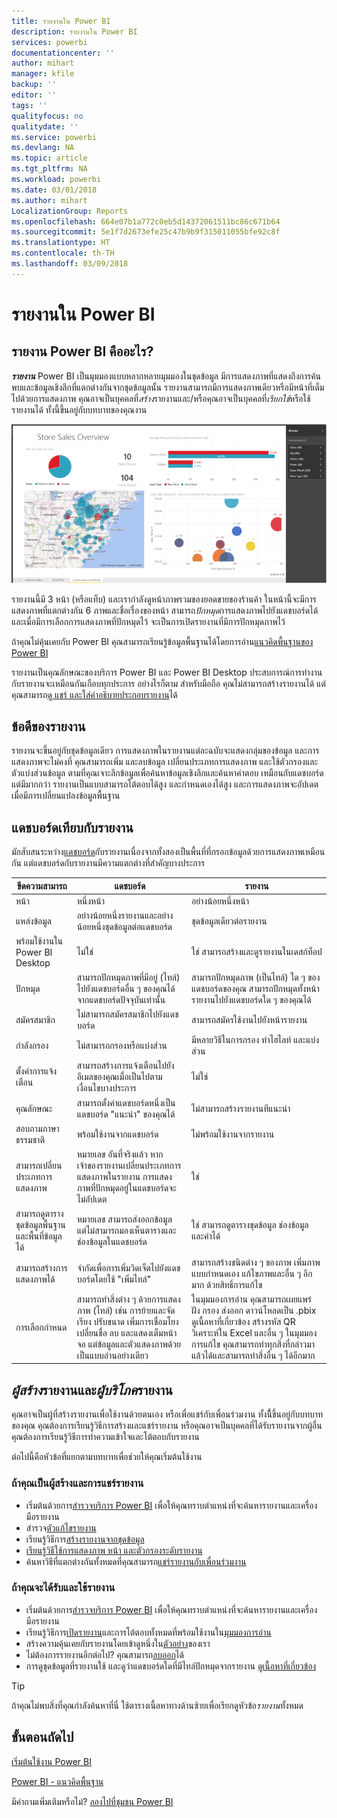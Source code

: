 ```yaml
---
title: รายงานใน Power BI
description: รายงานใน Power BI
services: powerbi
documentationcenter: ''
author: mihart
manager: kfile
backup: ''
editor: ''
tags: ''
qualityfocus: no
qualitydate: ''
ms.service: powerbi
ms.devlang: NA
ms.topic: article
ms.tgt_pltfrm: NA
ms.workload: powerbi
ms.date: 03/01/2018
ms.author: mihart
LocalizationGroup: Reports
ms.openlocfilehash: 664e07b1a772c0eb5d14372061511bc86c671b64
ms.sourcegitcommit: 5e1f7d2673efe25c47b9b9f315011055bfe92c8f
ms.translationtype: HT
ms.contentlocale: th-TH
ms.lasthandoff: 03/09/2018
---
```

# <a name="reports-in-power-bi"></a>รายงานใน Power BI
## <a name="what-is-a-power-bi-report"></a>รายงาน Power BI คืออะไร?
***รายงาน*** Power BI เป็นมุมมองแบบหลากหลายมุมมองในชุดข้อมูล มีการแสดงภาพที่แสดงถึงการค้นพบและข้อมูลเชิงลึกที่แตกต่างกันจากชุดข้อมูลนั้น  รายงานสามารถมีการแสดงภาพเดียวหรือมีหน้าที่เต็มไปด้วยการแสดงภาพ คุณอาจเป็นบุคคลที่*สร้าง*รายงานและ/หรือคุณอาจเป็นบุคคลที่*เรียกใช้*หรือใช้รายงานได้ ทั้งนี้ขึ้นอยู่กับบทบาทของคุณงาน

![หน้ารายงาน](media/service-reports/reportview.png)

รายงานนี้มี 3 หน้า (หรือแท็บ) และเรากำลังดูหน้าภาพรวมของยอดขายของร้านค้า ในหน้านี้จะมีการแสดงภาพที่แตกต่างกัน 6 ภาพและชื่อเรื่องของหน้า สามารถ*ปักหมุด*การแสดงภาพไปยังแดชบอร์ดได้ และเมื่อมีการเลือกการแสดงภาพที่ปักหมุดไว้ จะเป็นการเปิดรายงานที่มีการปักหมุดภาพไว้

ถ้าคุณไม่คุ้นเคยกับ Power BI คุณสามารถเรียนรู้ข้อมูลพื้นฐานได้โดยการอ่าน[แนวคิดพื้นฐานของ Power BI](service-basic-concepts.md)

รายงานเป็นคุณลักษณะของบริการ Power BI และ Power BI Desktop ประสบการณ์การทำงานกับรายงานจะเหมือนกันเกือบทุกประการ อย่างไรก็ตาม สำหรับมือถือ คุณไม่สามารถสร้างรายงานได้ แต่คุณสามารถ[ดู แชร์ และใส่คำอธิบายประกอบรายงาน](mobile-reports-in-the-mobile-apps.md)ได้

## <a name="advantages-of-reports"></a>ข้อดีของรายงาน
รายงานจะขึ้นอยู่กับชุดข้อมูลเดียว การแสดงภาพในรายงานแต่ละฉบับจะแสดงกลุ่มของข้อมูล และการแสดงภาพจะไม่คงที่ คุณสามารถเพิ่ม และลบข้อมูล เปลี่ยนประเภทการแสดงภาพ และใช้ตัวกรองและตัวแบ่งส่วนข้อมูล ตามที่คุณเจาะลึกข้อมูลเพื่อค้นหาข้อมูลเชิงลึกและค้นหาคำตอบ เหมือนกับแดชบอร์ดแต่มีมากกว่า รายงานเป็นแบบสามารถโต้ตอบได้สูง และกำหนดเองได้สูง และการแสดงภาพจะอัปเดตเมื่อมีการเปลี่ยนแปลงข้อมูลพื้นฐาน

## <a name="dashboards-versus-reports"></a>แดชบอร์ดเทียบกับรายงาน
มักสับสนระหว่าง[แดชบอร์ด](service-dashboards.md)กับรายงานเนื่องจากทั้งสองเป็นพื้นที่ที่กรอกข้อมูลด้วยการแสดงภาพเหมือนกัน แต่แดชบอร์ดกับรายงานมีความแตกต่างที่สำคัญบางประการ  

| **ขีดความสามารถ** | **แดชบอร์ด** | **รายงาน** |
| --- | --- | --- |
| หน้า |หนึ่งหน้า |อย่างน้อยหนึ่งหน้า |
| แหล่งข้อมูล |อย่างน้อยหนึ่งรายงานและอย่างน้อยหนึ่งชุดข้อมูลต่อแดชบอร์ด |ชุดข้อมูลเดียวต่อรายงาน |
| พร้อมใช้งานใน Power BI Desktop |ไม่ใช่ |ใช่ สามารถสร้างและดูรายงานในเดสก์ท็อป |
| ปักหมุด |สามารถปักหมุดภาพที่มีอยู่ (ไทล์) ไปยังแดชบอร์ดอื่น ๆ ของคุณได้จากแดชบอร์ดปัจจุบันเท่านั้น |สามารถปักหมุดภาพ (เป็นไทล์) ใด ๆ ของแดชบอร์ดของคุณ สามารถปักหมุดทั้งหน้ารายงานไปยังแดชบอร์ดใด ๆ ของคุณได้ |
| สมัครสมาชิก |ไม่สามารถสมัครสมาชิกไปยังแดชบอร์ด |สามารถสมัครใช้งานไปยังหน้ารายงาน |
| กำลังกรอง |ไม่สามารถกรองหรือแบ่งส่วน |มีหลายวิธีในการกรอง ทำไฮไลท์ และแบ่งส่วน |
| ตั้งค่าการแจ้งเตือน |สามารถสร้างการแจ้งเตือนไปยังอีเมลของคุณเมื่อเป็นไปตามเงื่อนไขบางประการ |ไม่ใช่ |
| คุณลักษณะ |สามารถตั้งค่าแดชบอร์ดหนึ่งเป็นแดชบอร์ด "แนะนำ" ของคุณได้ |ไม่สามารถสร้างรายงานทีแนะนำ |
| สอบถามภาษาธรรมชาติ |พร้อมใช้งานจากแดชบอร์ด |ไม่พร้อมใช้งานจากรายงาน |
| สามารถเปลี่ยนประเภทการแสดงภาพ |หมายเลข อันที่จริงแล้ว หากเจ้าของรายงานเปลี่ยนประเภทการแสดงภาพในรายงาน การแสดงภาพที่ปักหมุดอยู่ในแดชบอร์ดจะไม่อัปเดต |ใช่ |
| สามารถดูตารางชุดข้อมูลพื้นฐานและพื้นที่ข้อมูลได้ |หมายเลข สามารถส่งออกข้อมูล แต่ไม่สามารถมองเห็นตารางและช่องข้อมูลในแดชบอร์ด |ใช่ สามารถดูตารางชุดข้อมูล ช่องข้อมูล และค่าได้ |
| สามารถสร้างการแสดงภาพได้ |จำกัดเพื่อการเพิ่มวิดเจ็ตไปยังแดชบอร์ดโดยใช้ "เพิ่มไทล์" |สามารถสร้างชนิดต่าง ๆ ของภาพ เพิ่มภาพแบบกำหนดเอง แก้ไขภาพและอื่น ๆ อีกมาก ด้วยสิทธิ์การแก้ไข |
| การเลือกกำหนด |สามารถทำสิ่งต่าง ๆ ด้วยการแสดงภาพ (ไทล์) เช่น การย้ายและจัดเรียง ปรับขนาด เพิ่มการเชื่อมโยง เปลี่ยนชื่อ ลบ และแสดงเต็มหน้าจอ แต่ข้อมูลและตัวแสดงภาพด้วยเป็นแบบอ่านอย่างเดียว |ในมุมมองการอ่าน คุณสามารถเผยแพร่ ฝัง กรอง ส่งออก ดาวน์โหลดเป็น .pbix ดูเนื้อหาที่เกี่ยวข้อง สร้างรหัส QR วิเคราะห์ใน Excel และอื่น ๆ  ในมุมมองการแก้ไข คุณสามารถทำทุกสิ่งที่กล่าวมาแล้วได้และสามารถทำสิ่งอื่น ๆ ได้อีกมาก |

## <a name="report-creators-and-report-consumers"></a>***ผู้สร้าง***รายงานและ***ผู้บริโภค***รายงาน
คุณอาจเป็นผู้ที่สร้างรายงานเพื่อใช้งานด้วยตนเอง หรือเพื่อแชร์กับเพื่อนร่วมงาน ทั้งนีี้ขึ้นอยู่กับบทบาทของคุณ คุณต้องการเรียนรู้วิธีการสร้างและแชร์รายงาน หรือคุณอาจเป็นบุคคลที่ได้รับรายงานจากผู้อื่น คุณต้องการเรียนรู้วิธีการทำความเข้าใจและโต้ตอบกับรายงาน

ต่อไปนี้คือหัวข้อที่แยกตามบทบาทเพื่อช่วยให้คุณเริ่มต้นใช้งาน

### <a name="if-you-will-be-creating-and-sharing-reports"></a>ถ้าคุณเป็นผู้สร้างและการแชร์รายงาน
* เริ่มต้นด้วยการ[สำรวจบริการ Power BI](service-basic-concepts.md) เพื่อให้คุณทราบตำแหน่งที่จะค้นหารายงานและเครื่องมือรายงาน
* สำรวจ[ตัวแก้ไขรายงาน](service-the-report-editor-take-a-tour.md)
* เรียนรู้วิธีการ[สร้างรายงานจากชุดข้อมูล](service-report-create-new.md)
* [เรียนรู้วิธีใช้การแสดงภาพ หน้า และตัวกรองระดับรายงาน](power-bi-how-to-report-filter.md)
* ค้นหาวิธีที่แตกต่างกันทั้งหมดที่คุณสามารถ[แชร์รายงานกับเพื่อนร่วมงาน](service-share-dashboards.md)

### <a name="if-you-will-be-receiving-and-consuming-reports"></a>ถ้าคุณจะได้รับและใช้รายงาน
* เริ่มต้นด้วยการ[สำรวจบริการ Power BI](service-basic-concepts.md) เพื่อให้คุณทราบตำแหน่งที่จะค้นหารายงานและเครื่องมือรายงาน
* เรียนรู้วิธีการ[เปิดรายงาน](service-report-open.md)และการโต้ตอบทั้งหมดที่พร้อมใช้งานใน[มุมมองการอ่าน](service-reading-view-and-editing-view.md)
* สร้างความคุ้นเคยกับรายงานโดยเข้าดูหนึ่งใน[ตัวอย่าง](sample-tutorial-connect-to-the-samples.md)ของเรา  
* ไม่ต้องการรายงานอีกต่อไป? คุณสามารถ[ลบออก](service-delete.md)ได้
* การดูชุดข้อมูลที่รายงานใช้ และดูว่าแดชบอร์ดใดที่มีไทล์ปักหมุดจากรายงาน [ดูเนื้อหาที่เกี่ยวข้อง](service-related-content.md)

> [!TIP]
> ถ้าคุณไม่พบสิ่งที่คุณกำลังค้นหาที่นี่ ใช้ตารางเนื้อหาทางด้านซ้ายเพื่อเรียกดูหัวข้อ*รายงาน*ทั้งหมด
> 
> 

## <a name="next-steps"></a>ขั้นตอนถัดไป
[เริ่มต้นใช้งาน Power BI](service-get-started.md) 

[Power BI - แนวคิดพื้นฐาน](service-basic-concepts.md)

มีคำถามเพิ่มเติมหรือไม่? [ลองไปที่ชุมชน Power BI](http://community.powerbi.com/)

